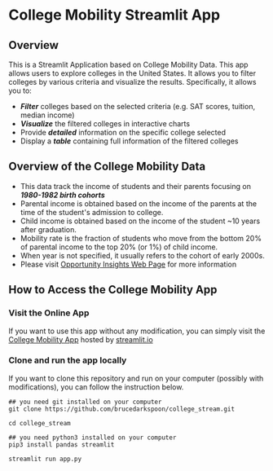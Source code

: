 # College Mobility Streamlit App 

## Overview 
This is a Streamlit Application based on College Mobility Data.
This app allows users to explore colleges in the United States.
It allows you to filter colleges by various criteria and visualize the results.
Specifically, it allows you to:
* ***Filter*** colleges based on the selected criteria (e.g. SAT scores, tuition, median income)
* ***Visualize*** the filtered colleges in interactive charts
* Provide ***detailed*** information on the specific college selected
* Display a ***table*** containing full information of the filtered colleges

## Overview of the College Mobility Data
* This data track the income of students and their parents focusing on ***1980-1982 birth cohorts***
* Parental income is obtained based on the income of the parents at the time of the student's admission to college.
* Child income is obtained based on the income of the student ~10 years after graduation.
* Mobility rate is the fraction of students who move from the bottom 20% of parental income to the top 20% (or 1%) of child income.
* When year is not specified, it usually refers to the cohort of early 2000s.
* Please visit [Opportunity Insights Web Page](https://opportunityinsights.org/paper/mobilityreportcards/) for more information

## How to Access the College Mobility App

### Visit the Online App

If you want to use this app without any modification, you can simply visit the
[College Mobility App](https://college-mobility.streamlit.app/) hosted by [streamlit.io](https://streamlit.io/)

### Clone and run the app locally

If you want to clone this repository and run on your computer (possibly with modifications), you can follow the instruction below.

```
## you need git installed on your computer
git clone https://github.com/brucedarkspoon/college_stream.git  

cd college_stream

## you need python3 installed on your computer
pip3 install pandas streamlit 

streamlit run app.py
```
